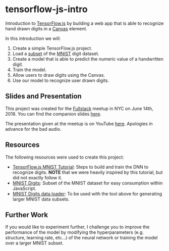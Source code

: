 # tensorflow-js-intro

Introduction to [TensorFlow.js](https://js.tensorflow.org/) by building a web app that
is able to recognize hand drawn digits in a [Canvas](https://developer.mozilla.org/en-US/docs/Web/API/Canvas_API)
element.

In this introduction we will:
1. Create a simple TensorFlow.js project.
1. Load a [subset](https://github.com/cazala/mnist/) of the [MNIST](http://yann.lecun.com/exdb/mnist/) digit dataset.
1. Create a model that is able to predict the numeric value of a handwritten digit.
1. Train the model.
1. Allow users to draw digits using the Canvas.
1. Use our model to recognize user drawn digits.

## Slides and Presentation

This project was created for the [Fullstack](https://www.meetup.com/javascript-full-stack-development/) meetup in NYC on June 14th, 2018. You can find the companion slides [here](https://docs.google.com/presentation/d/1kD5ZWJ5OJZf8S08TQtUwBE9166sIOT-bwbtOu0iZSWs/edit?usp=sharing).

The presentation given at the meetup is on YouTube [here](https://www.youtube.com/watch?v=WsFaWkGisBU). Apologies in advance for the bad audio.

## Resources

The following resources were used to create this project:

- [TensorFlow.js MNIST Tutorial](https://js.tensorflow.org/tutorials/mnist.html): Steps to build and train the DNN to recognize digits. **NOTE** that we
were heavily inspired by this tutorial, but did not exactly follow it.
- [MNIST Digits](https://github.com/cazala/mnist/): Subset of the MNIST dataset for easy consumption within JavaScript.
- [MNIST Digits data loader](https://github.com/ApelSYN/mnist_dl): To be used with the tool above for generating larger MNIST data subsets.

## Further Work

If you would like to experiment further, I challenge you to improve the performance of the model by
modifying the hyperparameters (e.g. structure, learning rate, etc...) of the neural network or training
the model over a larger MNIST subset.
